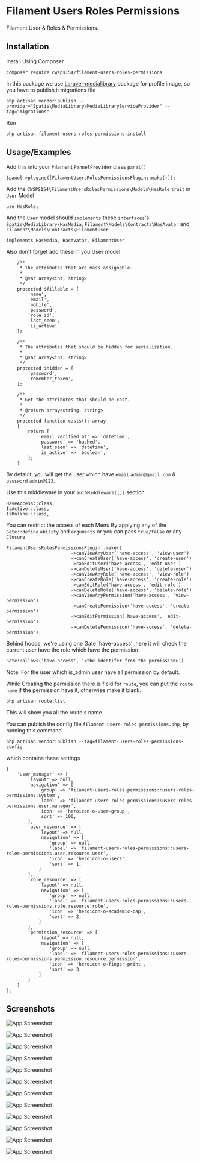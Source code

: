 
# Filament Users Roles Permissions

Filament User & Roles & Permissions.
## Installation

Install Using Composer

```
composer require cwsps154/filament-users-roles-permissions

```
In this package we use [Laravel-medialibrary](https://spatie.be/docs/laravel-medialibrary/v10/introduction) package for profile image, so you have to publish it migrations file
```
php artisan vendor:publish --provider="Spatie\MediaLibrary\MediaLibraryServiceProvider" --tag="migrations"
```
Run

```
php artisan filament-users-roles-permissions:install
```

## Usage/Examples

Add this into your Filament `PannelProvider` class `panel()`
```
$panel->plugins([FilamentUsersRolesPermissionsPlugin::make()]);
```
Add the `CWSPS154\FilamentUsersRolesPermissions\Models\HasRole` `trait` in `User` Model
```
use HasRole;
```

And the `User` model should `implements` these `interfaces`'s `Spatie\MediaLibrary\HasMedia`, `Filament\Models\Contracts\HasAvatar` and `Filament\Models\Contracts\FilamentUser`

```
implements HasMedia, HasAvatar, FilamentUser
```
Also don't forget add these in you User model
```
    /**
     * The attributes that are mass assignable.
     *
     * @var array<int, string>
     */
    protected $fillable = [
        'name',
        'email',
        'mobile',
        'password',
        'role_id',
        'last_seen',
        'is_active'
    ];

    /**
     * The attributes that should be hidden for serialization.
     *
     * @var array<int, string>
     */
    protected $hidden = [
        'password',
        'remember_token',
    ];

    /**
     * Get the attributes that should be cast.
     *
     * @return array<string, string>
     */
    protected function casts(): array
    {
        return [
            'email_verified_at' => 'datetime',
            'password' => 'hashed',
            'last_seen' => 'datetime',
            'is_active' => 'boolean',
        ];
    }
```

By default, you will get the user which have `email` `admin@gmail.com` & `password` `admin@123`.

Use this middleware in your `authMiddleware([])` section
```
HaveAccess::class,
IsActive::class,
IsOnline::class,
```
You can restrict the access of each Menu By applying any of the `Gate::define` `ability` and `arguments` or you can pass `true/false` or any `Closure`
```
FilamentUsersRolesPermissionsPlugin::make()
                        ->canViewAnyUser('have-access', 'view-user')
                        ->canCreateUser('have-access', 'create-user')
                        ->canEditUser('have-access', 'edit-user')
                        ->canDeleteUser('have-access', 'delete-user')
                        ->canViewAnyRole('have-access', 'view-role')
                        ->canCreateRole('have-access', 'create-role')
                        ->canEditRole('have-access', 'edit-role')
                        ->canDeleteRole('have-access', 'delete-role')
                        ->canViewAnyPermission('have-access', 'view-permission')
                        ->canCreatePermission('have-access', 'create-permission')
                        ->canEditPermission('have-access', 'edit-permission')
                        ->canDeletePermission('have-access', 'delete-permission'),
```
Behind hoods, we're using one Gate 'have-access' ,here it will check the current user have the role which have the permission.

```
Gate::allows('have-access', '<the identifer from the permission>')
```

Note: For the user which is_admin user have all permission by default. 

While Creating the permission there is field for `route`, you can put the `route name` if the permission have it, otherwise make it blank.

```
php artisan route:list
```
This will show you all the route's name.

You can publish the config file `filament-users-roles-permissions.php`, by running this command

```
php artisan vendor:publish --tag=filament-users-roles-permissions-config
```

which contains these settings

```
[
    'user_manager' => [
        'layout' => null,
        'navigation' => [
            'group' => 'filament-users-roles-permissions::users-roles-permissions.system',
            'label' => 'filament-users-roles-permissions::users-roles-permissions.user.manager',
            'icon' => 'heroicon-o-user-group',
            'sort' => 100,
        ],
        'user_resource' => [
            'layout' => null,
            'navigation' => [
                'group' => null,
                'label' => 'filament-users-roles-permissions::users-roles-permissions.user.resource.user',
                'icon' => 'heroicon-o-users',
                'sort' => 1,
            ]
        ],
        'role_resource' => [
            'layout' => null,
            'navigation' => [
                'group' => null,
                'label' => 'filament-users-roles-permissions::users-roles-permissions.role.resource.role',
                'icon' => 'heroicon-o-academic-cap',
                'sort' => 2,
            ]
        ],
        'permission_resource' => [
            'layout' => null,
            'navigation' => [
                'group' => null,
                'label' => 'filament-users-roles-permissions::users-roles-permissions.permission.resource.permission',
                'icon' => 'heroicon-o-finger-print',
                'sort' => 3,
            ]
        ]
    ]
];
```

## Screenshots

![App Screenshot](screenshorts/user-list.png)

![App Screenshot](screenshorts/user-create.png)

![App Screenshot](screenshorts/user-edit.png)

![App Screenshot](screenshorts/edit-profile.png)

![App Screenshot](screenshorts/role-list.png)

![App Screenshot](screenshorts/role-create.png)

![App Screenshot](screenshorts/role-edit.png)

![App Screenshot](screenshorts/permission-list.png)

![App Screenshot](screenshorts/permission-create.png)

![App Screenshot](screenshorts/permission-edit.png)

![App Screenshot](screenshorts/permission-edit.png)

![App Screenshot](screenshorts/permission-view.png)



